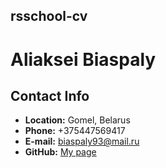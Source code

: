 ## rsschool-cv 
 
 
# Aliaksei Biaspaly 
 
 
## Contact Info 
 
* **Location:** Gomel,  Belarus 
* **Phone:** +375447569417 
* **E-mail:** biaspaly93@mail.ru 
* **GitHub:** [My page](https://github.com/Akexey93) 

